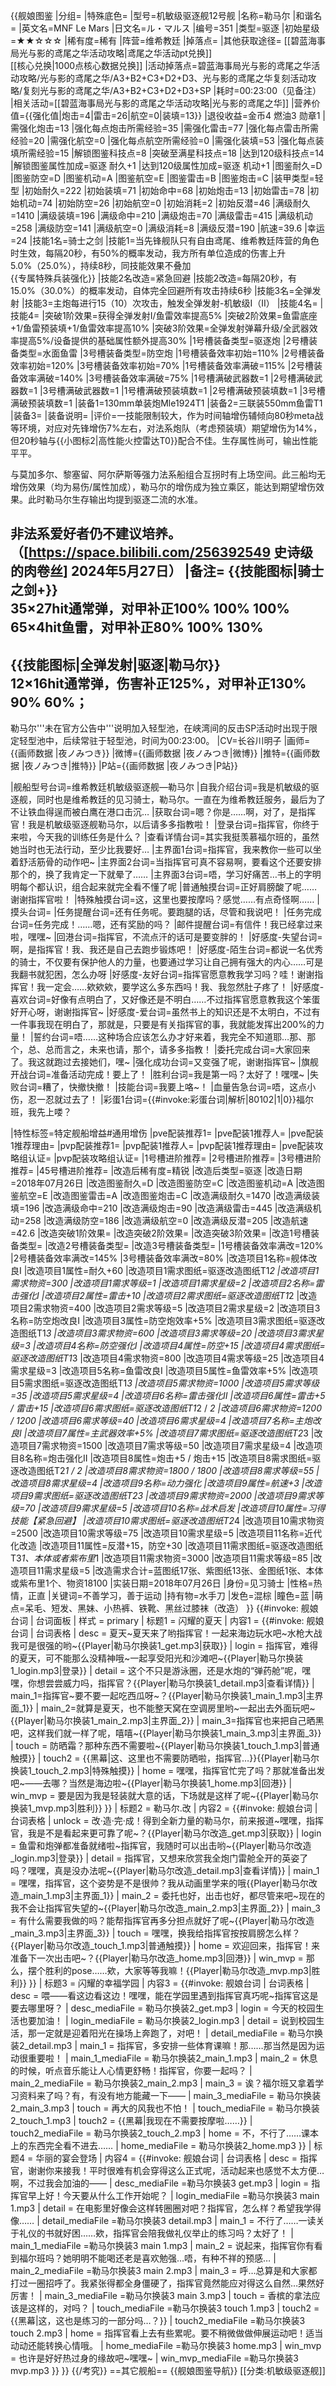 {{舰娘图鉴 
|分组=
|特殊底色=
|型号=机敏级驱逐舰12号舰
|名称=勒马尔
|和谐名=
|英文名=MNF Le Mars
|日文名=ル・マルス
|编号=351
|类型=驱逐
|初始星级=★★☆☆☆
|稀有度=稀有
|阵营=维希教廷
|掉落点=
|其他获取途径= [[碧蓝海事局光与影的鸢尾之华活动攻略|鸢尾之华活动pt兑换]]<br>[[核心兑换|1000点核心数据兑换]]
|活动掉落点=碧蓝海事局光与影的鸢尾之华活动攻略/光与影的鸢尾之华/A3+B2+C3+D2+D3、光与影的鸢尾之华复刻活动攻略/复刻光与影的鸢尾之华/A3+B2+C3+D2+D3+SP
|耗时=00:23:00（见备注）
|相关活动=[[碧蓝海事局光与影的鸢尾之华活动攻略|光与影的鸢尾之华]]
|营养价值={{强化值|炮击=4|雷击=26|航空=0|装填=13}}
|退役收益=金币4 燃油3 勋章1
|需强化炮击=13
|强化每点炮击所需经验=35
|需强化雷击=77
|强化每点雷击所需经验=20
|需强化航空=0
|强化每点航空所需经验=0
|需强化装填=53
|强化每点装填所需经验=15
|解锁图鉴科技点=8
|突破至满星科技点=18
|达到120级科技点=14
|解锁图鉴属性加成=驱逐 耐久+1
|达到120级属性加成=驱逐 机动+1
|图鉴耐久=D
|图鉴防空=D
|图鉴机动=A
|图鉴航空=E
|图鉴雷击=B
|图鉴炮击=C
|装甲类型=轻型
|初始耐久=222
|初始装填=71
|初始命中=68
|初始炮击=13
|初始雷击=78
|初始机动=74
|初始防空=26
|初始航空=0
|初始消耗=2
|初始反潜=46
|满级耐久=1410
|满级装填=196
|满级命中=210
|满级炮击=70
|满级雷击=415
|满级机动=258
|满级防空=141
|满级航空=0
|满级消耗=8
|满级反潜=190
|航速=39.6
|幸运=24
|技能1名=骑士之剑
|技能1=当先锋舰队只有自由鸢尾、维希教廷阵营的角色时生效，每隔20秒，有50%的概率发动，我方所有单位造成的伤害上升5.0%（25.0%），持续8秒，同技能效果不叠加<br>{{专属特殊兵装强化}}
|技能2名改造=紧急回避
|技能2改造=每隔20秒，有15.0%（30.0%）的概率发动，自体完全回避所有攻击持续6秒
|技能3名=全弹发射
|技能3=主炮每进行15（10）次攻击，触发全弹发射-机敏级I（II）
|技能4名=
|技能4=
|突破1阶效果=获得全弹发射I/鱼雷效率提高5%
|突破2阶效果=鱼雷底座+1/鱼雷预装填+1/鱼雷效率提高10%
|突破3阶效果=全弹发射弹幕升级/全武器效率提高5%/设备提供的基础属性额外提高30%
|1号槽装备类型=驱逐炮
|2号槽装备类型=水面鱼雷
|3号槽装备类型=防空炮
|1号槽装备效率初始=110%
|2号槽装备效率初始=120%
|3号槽装备效率初始=70%
|1号槽装备效率满破=115%
|2号槽装备效率满破=140%
|3号槽装备效率满破=75%
|1号槽满破武器数=1
|2号槽满破武器数=1
|3号槽满破武器数=1
|1号槽满破预装填数=1
|2号槽满破预装填数=1
|3号槽满破预装填数=1
|装备1=130mm单装炮Mle1924T1
|装备2=三联装550mm鱼雷T1
|装备3=
|装备说明=
|评价=一技能限制较大，作为时间轴增伤辅倾向80秒meta战等环境，对应对先锋增伤7%左右，对法系炮队（考虑预装填）期望增伤为14%，但20秒轴与{{小图标2|高性能火控雷达T0}}配合不佳。生存属性尚可，输出性能平平。

与莫加多尔、黎塞留、阿尔萨斯等强力法系船组合互拐时有上场空间。此三船均无增伤效果（均为易伤/属性加成），勒马尔的增伤成为独立乘区，能达到期望增伤效果。此时勒马尔生存输出均提到驱逐二流的水准。

非法系爱好者仍不建议培养。（[https://space.bilibili.com/256392549 史诗级的肉卷丝] 2024年5月27日）
|备注=
{{技能图标|骑士之剑+}}<br>
35×27hit通常弹，对甲补正100% 100% 100%<br>
65×4hit鱼雷，对甲补正80% 100% 130%<br>
----
{{技能图标|全弹发射|驱逐|勒马尔}}<br>
12×16hit通常弹，伤害补正125%，对甲补正130% 90% 60%；<br>
----
勒马尔'''未在官方公告中'''说明加入轻型池，在峡湾间的反击SP活动时出现于限定轻型池中，后续常驻于轻型池，时间为00:23:00。
|CV=长谷川明子
|画师={{画师数据 |夜ノみつき}}
|微博={{画师数据 |夜ノみつき|微博}}
|推特={{画师数据 |夜ノみつき|推特}}
|P站={{画师数据 |夜ノみつき|P站}}

|舰船型号台词=维希教廷机敏级驱逐舰—勒马尔
|自我介绍台词=我是机敏级的驱逐舰，同时也是维希教廷的见习骑士，勒马尔。一直在为维希教廷服务，最后为了不让铁血得逞而被白鹰在港口击沉…
|获取台词=嗯？你是……啊，对了，是指挥官！我是机敏级驱逐舰勒马尔，以后请多多指教啦！
|登录台词=指挥官，你终于来啦，今天我的训练任务是什么？
|查看详情台词=其实我挺羡慕福尔班的，虽然她当时也无法行动，至少比我要好…
|主界面1台词=指挥官，我来教你一些可以坐着舒活筋骨的动作吧~
|主界面2台词=当指挥官可真不容易啊，要看这个还要安排那个的，换了我肯定一下就晕了……
|主界面3台词=唔，学习好痛苦…书上的字明明每个都认识，组合起来就完全看不懂了呢
|普通触摸台词=正好肩膀酸了呢……谢谢指挥官啦！
|特殊触摸台词=这，这里也要按摩吗？感觉……有点奇怪啊……
|摸头台词=
|任务提醒台词=还有任务呢。要跑腿的话，尽管和我说吧！
|任务完成台词=任务完成！……嗯，还有奖励的吗？
|邮件提醒台词=有信件！我已经拿过来啦，嘿嘿~
|回港台词=指挥官，不流点汗的话可是要变胖的！
|好感度-失望台词=啊，是指挥官！我、我还是自己去跑步锻炼吧！
|好感度-陌生台词=都说一名优秀的骑士，不仅要有保护他人的力量，也要通过学习让自己拥有强大的内心……可是我翻书就犯困，怎么办呀
|好感度-友好台词=指挥官愿意教我学习吗？哇！谢谢指挥官！我一定会……欸欸欸，要学这么多东西吗！我、我忽然肚子疼了！
|好感度-喜欢台词=好像有点明白了，又好像还是不明白……不过指挥官愿意教我这个笨蛋好开心呀，谢谢指挥官~
|好感度-爱台词=虽然书上的知识还是不太明白，不过有一件事我现在明白了，那就是，只要是有关指挥官的事，我就能发挥出200%的力量！
|誓约台词=唔……这种场合应该怎么办才好来着，我完全不知道耶…那、那个，总、总而言之，未来也请，那个，请多多指教！
|委托完成台词=大家回来了。我这就跑过去接她们，嘿~
|强化成功台词=又变强了呢，谢谢指挥官~
|旗舰开战台词=准备活动完成！要上了！
|胜利台词=我是第一吗？太好了！嘿嘿~
|失败台词=糟了，快撤快撤！
|技能台词=我要上咯~！
|血量告急台词=唔，这点小伤，忍一忍就过去了！
|彩蛋1台词={{#invoke:彩蛋台词|解析|80102|1|0}}福尔班，我先上喽？

|特性标签=特定舰船增益#通用增伤
|pve配装推荐1=
|pve配装1推荐人=
|pve配装1推荐理由=
|pvp配装推荐1=
|pvp配装1推荐人=
|pvp配装1推荐理由=
|pve配装攻略组认证=
|pvp配装攻略组认证=
|1号槽进阶推荐=
|2号槽进阶推荐=
|3号槽进阶推荐=
|45号槽进阶推荐=
|改造后稀有度=精锐
|改造后类型=驱逐
|改造日期=2018年07月26日
|改造图鉴耐久=D
|改造图鉴防空=C
|改造图鉴机动=A
|改造图鉴航空=E
|改造图鉴雷击=A
|改造图鉴炮击=C
|改造满级耐久=1470
|改造满级装填=196
|改造满级命中=210
|改造满级炮击=90
|改造满级雷击=445
|改造满级机动=258
|改造满级防空=186
|改造满级航空=0
|改造满级反潜=205
|改造航速=42.6
|改造突破1阶效果=
|改造突破2阶效果=
|改造突破3阶效果=
|改造1号槽装备类型=
|改造2号槽装备类型=
|改造3号槽装备类型=
|1号槽装备效率满改=120%
|2号槽装备效率满改=145%
|3号槽装备效率满改=80%
|改造项目1名称=舰体改良I
|改造项目1属性=耐久+60
|改造项目1需求图纸=驱逐改造图纸T1*2
|改造项目1需求物资=300
|改造项目1需求等级=1
|改造项目1需求星级=2
|改造项目2名称=雷击强化I
|改造项目2属性=雷击+10
|改造项目2需求图纸=驱逐改造图纸T1*2
|改造项目2需求物资=400
|改造项目2需求等级=5
|改造项目2需求星级=2
|改造项目3名称=防空炮改良I
|改造项目3属性=防空炮效率+5%
|改造项目3需求图纸=驱逐改造图纸T1*3
|改造项目3需求物资=600
|改造项目3需求等级=20
|改造项目3需求星级=3
|改造项目4名称=防空强化I
|改造项目4属性=防空+15
|改造项目4需求图纸=驱逐改造图纸T1*3
|改造项目4需求物资=800
|改造项目4需求等级=25
|改造项目4需求星级=3
|改造项目5名称=鱼雷改良I
|改造项目5属性=鱼雷效率+5%
|改造项目5需求图纸=驱逐改造图纸T1*3
|改造项目5需求物资=1000
|改造项目5需求等级=35
|改造项目5需求星级=4
|改造项目6名称=雷击强化II
|改造项目6属性=雷击+5 / 雷击+15
|改造项目6需求图纸=驱逐改造图纸T1*2 / *2
|改造项目6需求物资=1200 / 1200
|改造项目6需求等级=40
|改造项目6需求星级=4
|改造项目7名称=主炮改良I
|改造项目7属性=主武器效率+5%
|改造项目7需求图纸=驱逐改造图纸T2*3
|改造项目7需求物资=1500
|改造项目7需求等级=50
|改造项目7需求星级=4
|改造项目8名称=炮击强化II
|改造项目8属性=炮击+5 / 炮击+15
|改造项目8需求图纸=驱逐改造图纸T2*1 / *2
|改造项目8需求物资=1800 / 1800
|改造项目8需求等级=55
|改造项目8需求星级=4
|改造项目9名称=动力强化
|改造项目9属性=航速+3
|改造项目9需求图纸=驱逐改造图纸T2*3
|改造项目9需求物资=2000
|改造项目9需求等级=70
|改造项目9需求星级=5
|改造项目10名称=战术启发
|改造项目10属性=习得技能【紧急回避】
|改造项目10需求图纸=驱逐改造图纸T2*4
|改造项目10需求物资=2500
|改造项目10需求等级=75
|改造项目10需求星级=5
|改造项目11名称=近代化改造
|改造项目11属性=反潜+15，防空+30
|改造项目11需求图纸=驱逐改造图纸T3*1、本体或者紫布里*1
|改造项目11需求物资=3000
|改造项目11需求等级=85
|改造项目11需求星级=5
|改造需求合计=蓝图纸17张、紫图纸13张、金图纸1张、本体或紫布里1个、物资18100
|实装日期=2018年07月26日
|身份=见习骑士
|性格=热情，正直
|关键词=不善学习，善于运动
|持有物=水手刀
|发色=混棕
|瞳色=蓝
|萌点=呆毛、短发、黑妹、小热裤、铁靴、黑丝过膝袜（改造）
}}
{{#invoke: 舰娘台词 | 台词面板 
| 样式 = primary
| 标题1 = 闪耀的夏天
| 内容1 = {{#invoke: 舰娘台词 | 台词表格
  | desc = 夏天~夏天来了哟指挥官！一起来海边玩水吧~水枪大战我可是很强的哟~{{Player|勒马尔换装1_get.mp3|获取}}
  | login = 指挥官，难得的夏天，可不能那么没精神哦~一起享受阳光和沙滩吧~{{Player|勒马尔换装1_login.mp3|登录}}
  | detail = 这个不只是游泳圈，还是水炮的“弹药舱”呢，嘿嘿，你想尝尝威力吗，指挥官？{{Player|勒马尔换装1_detail.mp3|查看详情}}
  | main_1=指挥官~要不要一起吃西瓜呀~？{{Player|勒马尔换装1_main_1.mp3|主界面_1}}
  | main_2=就算是夏天，也不能整天窝在空调房里哟~一起出去外面玩吧~{{Player|勒马尔换装1_main_2.mp3|主界面_2}}
  | main_3=指挥官也来把自己晒黑吧，这样我们就一样了呢，嘻嘻~{{Player|勒马尔换装1_main_3.mp3|主界面_3}}
  | touch = 防晒霜？那种东西不需要啦~{{Player|勒马尔换装1_touch_1.mp3|普通触摸}}
  | touch2 = {{黑幕|这、这里也不需要防晒啦，指挥官…}}{{Player|勒马尔换装1_touch_2.mp3|特殊触摸}}
  | home = 嘿嘿，指挥官忙完了吗？那就准备出发吧~——去哪？当然是海边啦~{{Player|勒马尔换装1_home.mp3|回港}}
  | win_mvp = 要是因为我是轻装就大意的话，下场就是这样了呢~{{Player|勒马尔换装1_mvp.mp3|胜利}}
  }}
| 标题2 = 勒马尔.改
| 内容2 = {{#invoke: 舰娘台词 | 台词表格
  | unlock = 改·造·完·成！得到全新力量的勒马尔，前来报道~嘿嘿，指挥官，我是不是看起来更可靠了呢~？{{Player|勒马尔改造_get.mp3|获取}}
  | login = 鱼雷和炮弹都准备就绪啦~指挥官，我随时可以出击哟~{{Player|勒马尔改造_login.mp3|登录}}
  | detail = 指挥官，又想来欣赏我全炮门雷舱全开的英姿了吗？嘿嘿，真是没办法呢~{{Player|勒马尔改造_detail.mp3|查看详情}}
  | main_1 = 嘿嘿，指挥官，这个姿势是不是很帅？我从动画里学来的哦{{Player|勒马尔改造_main_1.mp3|主界面_1}}
  | main_2 = 委托也好，出击也好，都尽管来吧~现在的我不会让指挥官失望的~{{Player|勒马尔改造_main_2.mp3|主界面_2}}
  | main_3 = 有什么需要我做的吗？能帮指挥官再多分担点就好了呢~{{Player|勒马尔改造_main_3.mp3|主界面_3}}
  | touch = 嘿嘿，换我给指挥官按按肩膀怎么样？{{Player|勒马尔改造_touch_1.mp3|普通触摸}}
  | home = 欢迎回来，指挥官！来准备下一次出击吧~？{{Player|勒马尔改造_home.mp3|回港}}
  | win_mvp = 那么，摆个胜利的pose……欸，大家等等我嘛！{{Player|勒马尔改造_mvp.mp3|胜利}}
  }}
| 标题3 = 闪耀的幸福学园
| 内容3 = {{#invoke: 舰娘台词 | 台词表格
  | desc = 喂——看这边看这边！嘿嘿，能在学园里遇到指挥官真巧呢~指挥官这是要去哪里呀？
  | desc_mediaFile = 勒马尔换装2_get.mp3
  | login = 今天的校园生活也要加油！
  | login_mediaFile = 勒马尔换装2_login.mp3
  | detail = 说到校园生活，那一定就是迎着阳光在操场上奔跑了，对吧！
  | detail_mediaFile = 勒马尔换装2_detail.mp3
  | main_1 = 指挥官，多安排一些体育课嘛！那……那当然是因为运动很重要啦！
  | main_1_mediaFile = 勒马尔换装2_main_1.mp3
  | main_2 = 休息的时候，听点音乐能让人心情更舒畅！指挥官，你要一起吗？
  | main_2_mediaFile = 勒马尔换装2_main_2.mp3
  | main_3 = 诶？福尔班又拿着学习资料来了吗？有，有没有地方能藏一下——
  | main_3_mediaFile = 勒马尔换装2_main_3.mp3
  | touch = 再大的风我也不怕！
  | touch_mediaFile = 勒马尔换装2_touch_1.mp3
  | touch2 = {{黑幕|我现在不需要按摩啦……}}
  | touch2_mediaFile = 勒马尔换装2_touch_2.mp3
  | home = 不，不行了……课本上的东西完全看不进去……
  | home_mediaFile = 勒马尔换装2_home.mp3
  }}
| 标题4 = 华丽的宴会登场
| 内容4 = {{#invoke: 舰娘台词 | 台词表格
  | desc = 指挥官，谢谢你来接我！平时很难有机会穿得这么正式呢，活动起来也感觉不太方便…啊，不过我会加油的——
  | desc_mediaFile =勒马尔换装3 get.mp3
  | login = 指挥官早上好！今天要从什么工作开始呢？
  | login_mediaFile =勒马尔换装3 main 1.mp3
  | detail = 在电影里好像会这样转圈圈对吧？指挥官，怎么样？希望我学得像……
  | detail_mediaFile =勒马尔换装3 detail.mp3
  | main_1 = 不行了……一读关于礼仪的书就好困……欸，指挥官会陪我做礼仪举止的练习吗？太好了！
  | main_1_mediaFile =勒马尔换装3 main 1.mp3
  | main_2 = 说起来，指挥官你有看到福尔班吗？她明明不能喝还老是喜欢勉强…唔，有种不祥的预感…
  | main_2_mediaFile =勒马尔换装3 main 2.mp3
  | main_3 = 呼…总算是和大家都打过一圈招呼了。我紧张得都全身僵硬了，指挥官竟然能应对得这么自然…果然好厉害！
  | main_3_mediaFile =勒马尔换装3 main 3.mp3
  | touch = 香槟的拿法应该是这样的，对吗？
  | touch_mediaFile =勒马尔换装3 touch 1.mp3
  | touch2 = {{黑幕|这，这也是练习的一部分吗…？}}
  | touch2_mediaFile =勒马尔换装3 touch 2.mp3
  | home = 指挥官看上去有些累呢。要不稍微做做伸展运动吧！适当动动还能转换心情哦。
  | home_mediaFile =勒马尔换装3 home.mp3
  | win_mvp = 也许是好好热过身的缘故吧~嘿嘿~
  | win_mvp_mediaFile =勒马尔换装3 mvp.mp3
  }}
}}
{{/考究}}
==其它舰船==
{{舰娘图鉴导航}}
[[分类:机敏级驱逐舰]]
